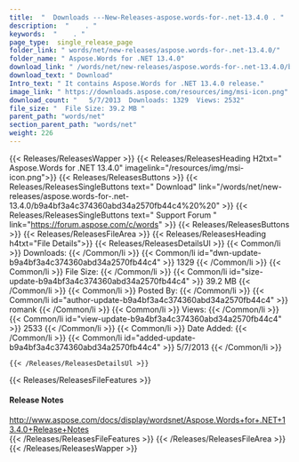 ```yaml
---
title:  "  Downloads ---New-Releases-aspose.words-for-.net-13.4.0 . " 
description:  "    . " 
keywords:  "    . " 
page_type:  single_release_page
folder_link: " words/net/new-releases/aspose.words-for-.net-13.4.0/"
folder_name: " Aspose.Words for .NET 13.4.0"
download_link: " /words/net/new-releases/aspose.words-for-.net-13.4.0/b9a4bf3a4c374360abd34a2570fb44c4"
download_text: " Download"
Intro_text: " It contains Aspose.Words for .NET 13.4.0 release."
image_link: " https://downloads.aspose.com/resources/img/msi-icon.png"
download_count: "   5/7/2013  Downloads: 1329  Views: 2532"
file_size: "  File Size: 39.2 MB "
parent_path: "words/net"
section_parent_path: "words/net"
weight: 226 
---
```


{{< Releases/ReleasesWapper >}}
  {{< Releases/ReleasesHeading H2txt=" Aspose.Words for .NET 13.4.0" imagelink="/resources/img/msi-icon.png">}}
  {{< Releases/ReleasesButtons >}}
    {{< Releases/ReleasesSingleButtons text=" Download" link="/words/net/new-releases/aspose.words-for-.net-13.4.0/b9a4bf3a4c374360abd34a2570fb44c4%20%20" >}}
    {{< Releases/ReleasesSingleButtons text=" Support Forum " link="https://forum.aspose.com/c/words" >}}
  {{< Releases/ReleasesButtons >}}
  {{< Releases/ReleasesFileArea >}}
    {{< Releases/ReleasesHeading h4txt="File Details">}}
    {{< Releases/ReleasesDetailsUl >}}
            {{< Common/li  >}} Downloads: {{< /Common/li >}} 
      {{< Common/li id="dwn-update-b9a4bf3a4c374360abd34a2570fb44c4" >}} 1329 {{< /Common/li >}} 
      {{< Common/li  >}} File Size: {{< /Common/li >}} 
      {{< Common/li id="size-update-b9a4bf3a4c374360abd34a2570fb44c4" >}} 39.2 MB {{< /Common/li >}} 
      {{< Common/li  >}} Posted By: {{< /Common/li >}} 
      {{< Common/li id="author-update-b9a4bf3a4c374360abd34a2570fb44c4" >}} romank {{< /Common/li >}} 
      {{< Common/li  >}} Views: {{< /Common/li >}} 
      {{< Common/li id="view-update-b9a4bf3a4c374360abd34a2570fb44c4" >}} 2533 {{< /Common/li >}} 
      {{< Common/li  >}} Date Added: {{< /Common/li >}} 
      {{< Common/li id="added-update-b9a4bf3a4c374360abd34a2570fb44c4" >}} 5/7/2013 {{< /Common/li >}} 

    {{< /Releases/ReleasesDetailsUl >}}

  {{< Releases/ReleasesFileFeatures >}}
      <h4>Release Notes</h4><div><a href="http://www.aspose.com/docs/display/wordsnet/Aspose.Words+for+.NET+13.4.0+Release+Notes">http://www.aspose.com/docs/display/wordsnet/Aspose.Words+for+.NET+13.4.0+Release+Notes</a></div>
  {{< /Releases/ReleasesFileFeatures >}}
 {{< /Releases/ReleasesFileArea >}}
{{< /Releases/ReleasesWapper >}}


